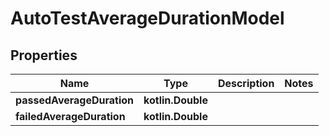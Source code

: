 
# AutoTestAverageDurationModel

## Properties
| Name | Type | Description | Notes |
| ------------ | ------------- | ------------- | ------------- |
| **passedAverageDuration** | **kotlin.Double** |  |  |
| **failedAverageDuration** | **kotlin.Double** |  |  |




